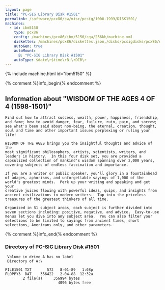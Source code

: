 ```yaml
---
layout: page
title: "PC-SIG Library Disk #1501"
permalink: /software/pcx86/sw/misc/pcsig/1000-1999/DISK1501/
machines:
  - id: ibm5150
    type: pcx86
    config: /machines/pcx86/ibm/5150/cga/256kb/machine.xml
    diskettes: /machines/pcx86/diskettes.json,/disks/pcsigdisks/pcx86/diskettes.json
    autoGen: true
    autoMount:
      B: "PC-SIG Library Disk #1501"
    autoType: $date\r$time\rB:\rDIR\r
---
```


{% include machine.html id="ibm5150" %}

{% comment %}info_begin{% endcomment %}

## Information about "WISDOM OF THE AGES 4 OF 4 (1598-1501)"

    Find out how to attract success, wealth, power, happiness, friendship,
    and fame; how to avoid danger, fear, failure, ruin, pain, and sorrow;
    see what's been said about non-being, the eternal, creation, thought,
    soul and time and other important issues perplexing or ruling your
    life!
    
    WISDOM OF THE AGES brings you the insightful thoughts and advice of the
    most significant philosophers, artists, scientists, writers, and
    leaders in history.  In this four disk set, you are provided a
    capsulized collection of mankind's wisdom spanning over 2,000 years,
    covering subjects of endless fascination and importance.
    
    If you are a writer or public speaker, you'll glory in a fountainhead
    of adages, aphorisms, and unforgettable sayings of 1,000 of the
    world's greatest minds.  Perk up your writing and speaking and get your
    creative juices flowing with powerful ideas, quips, and insights from
    ancient civilizations to modern writers.  Tap into the priceless
    treasures of the greatest thinkers of all time.
    
    Organized in 81 subject areas, each subject is further divided into
    seven sections including: positive, negative, and advice.  Easy-to-use
    menus let you dive into any subject area.  You can also filter your
    selections to be limited to sayings from ancient times, short
    selections, Americans only, and other parameters.
{% comment %}info_end{% endcomment %}


### Directory of PC-SIG Library Disk #1501

     Volume in drive A has no label
     Directory of A:\

    FILE1501 TXT       572   8-01-89   1:08p
    FLOPPY3  DAT    356422   2-04-88  12:32a
            2 file(s)     356994 bytes
                            4096 bytes free
